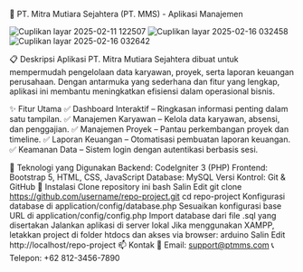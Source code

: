 📌 PT. Mitra Mutiara Sejahtera (PT. MMS) - Aplikasi Manajemen

![Cuplikan layar 2025-02-11 122507](https://github.com/user-attachments/assets/97822ad1-a2b6-4993-8a1f-ce0db46deda3)
![Cuplikan layar 2025-02-16 032458](https://github.com/user-attachments/assets/2951d9a9-de62-49b6-96e9-153fbb975902)
![Cuplikan layar 2025-02-16 032642](https://github.com/user-attachments/assets/498309ac-0245-46ef-8693-0e210b4a87d5)


📋 Deskripsi
Aplikasi PT. Mitra Mutiara Sejahtera dibuat untuk mempermudah pengelolaan data karyawan, proyek, serta laporan keuangan perusahaan. Dengan antarmuka yang sederhana dan fitur yang lengkap, aplikasi ini membantu meningkatkan efisiensi dalam operasional bisnis.

✨ Fitur Utama
✅ Dashboard Interaktif – Ringkasan informasi penting dalam satu tampilan.
✅ Manajemen Karyawan – Kelola data karyawan, absensi, dan penggajian.
✅ Manajemen Proyek – Pantau perkembangan proyek dan timeline.
✅ Laporan Keuangan – Otomatisasi pembuatan laporan keuangan.
✅ Keamanan Data – Sistem login dengan autentikasi berbasis sesi.

🚀 Teknologi yang Digunakan
Backend: CodeIgniter 3 (PHP)
Frontend: Bootstrap 5, HTML, CSS, JavaScript
Database: MySQL
Versi Kontrol: Git & GitHub
🔧 Instalasi
Clone repository ini
bash
Salin
Edit
git clone https://github.com/username/repo-project.git
cd repo-project
Konfigurasi database di application/config/database.php
Sesuaikan konfigurasi base URL di application/config/config.php
Import database dari file .sql yang disertakan
Jalankan aplikasi di server lokal
Jika menggunakan XAMPP, letakkan project di folder htdocs dan akses via browser:
arduino
Salin
Edit
http://localhost/repo-project
📫 Kontak
📧 Email: support@ptmms.com
📞 Telepon: +62 812-3456-7890
